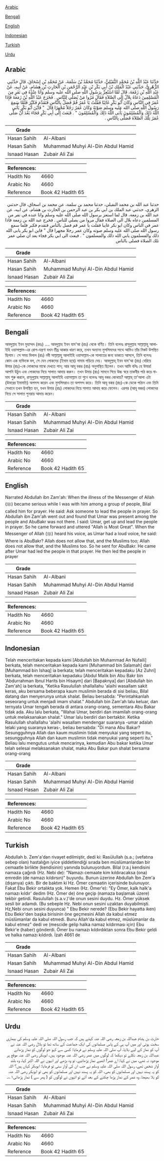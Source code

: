 [Arabic](#arabic)

[Bengali](#bengali)

[English](#english)

[Indonesian](#indonesian)

[Turkish](#turkish)

[Urdu](#urdu)

## Arabic


<div dir="rtl" lang="ar" style={{fontSize:'larger',backgroundColor:'#f8f9fa',padding:20}}>
حَدَّثَنَا عَبْدُ اللَّهِ بْنُ مُحَمَّدٍ النُّفَيْلِيُّ، حَدَّثَنَا مُحَمَّدُ بْنُ سَلَمَةَ، عَنْ مُحَمَّدِ بْنِ إِسْحَاقَ، قَالَ حَدَّثَنِي الزُّهْرِيُّ، حَدَّثَنِي عَبْدُ الْمَلِكِ بْنُ أَبِي بَكْرِ بْنِ عَبْدِ الرَّحْمَنِ بْنِ الْحَارِثِ بْنِ هِشَامٍ، عَنْ أَبِيهِ، عَنْ عَبْدِ اللَّهِ بْنِ زَمْعَةَ، قَالَ لَمَّا اسْتُعِزَّ بِرَسُولِ اللَّهِ صلى الله عليه وسلم وَأَنَا عِنْدَهُ فِي نَفَرٍ مِنَ الْمُسْلِمِينَ دَعَاهُ بِلاَلٌ إِلَى الصَّلاَةِ فَقَالَ مُرُوا مَنْ يُصَلِّي لِلنَّاسِ ‏.‏ فَخَرَجَ عَبْدُ اللَّهِ بْنُ زَمَعَةَ فَإِذَا عُمَرُ فِي النَّاسِ وَكَانَ أَبُو بَكْرٍ غَائِبًا فَقُلْتُ يَا عُمَرُ قُمْ فَصَلِّ بِالنَّاسِ فَتَقَدَّمَ فَكَبَّرَ فَلَمَّا سَمِعَ رَسُولُ اللَّهِ صلى الله عليه وسلم صَوْتَهُ وَكَانَ عُمَرُ رَجُلاً مُجْهِرًا قَالَ ‏ "‏ فَأَيْنَ أَبُو بَكْرٍ يَأْبَى اللَّهُ ذَلِكَ وَالْمُسْلِمُونَ يَأْبَى اللَّهُ ذَلِكَ وَالْمُسْلِمُونَ ‏"‏ ‏.‏ فَبَعَثَ إِلَى أَبِي بَكْرٍ فَجَاءَ بَعْدَ أَنْ صَلَّى عُمَرُ تِلْكَ الصَّلاَةَ فَصَلَّى بِالنَّاسِ ‏.‏
</div>
<div style={{backgroundColor:'#f8f9fa',padding:20, marginBottom: 10}}><table> <thead> <tr> <th>Grade</th> <th></th> </tr> </thead> <tbody> <tr><td>Hasan Sahih</td><td>Al-Albani</td></tr><tr><td>Hasan Sahih</td><td>Muhammad Muhyi Al-Din Abdul Hamid</td></tr><tr><td>Isnaad Hasan</td><td>Zubair Ali Zai</td></tr></tbody></table><table> <thead> <tr> <th>References:</th> <th></th> </tr> </thead> <tbody><tr><td>Hadith No</td><td>4660</td></tr><tr><td>Arabic No</td><td>4660</td></tr><tr><td>Reference</td><td>Book 42 Hadith 65</td></tr></tbody></table></div>


<div dir="rtl" lang="ar" style={{fontSize:'larger',backgroundColor:'#f8f9fa',padding:20}}>
حدثنا عبد الله بن محمد النفيلي، حدثنا محمد بن سلمة، عن محمد بن اسحاق، قال حدثني الزهري، حدثني عبد الملك بن ابي بكر بن عبد الرحمن بن الحارث بن هشام، عن ابيه، عن عبد الله بن زمعة، قال لما استعز برسول الله صلى الله عليه وسلم وانا عنده في نفر من المسلمين دعاه بلال الى الصلاة فقال مروا من يصلي للناس . فخرج عبد الله بن زمعة فاذا عمر في الناس وكان ابو بكر غايبا فقلت يا عمر قم فصل بالناس فتقدم فكبر فلما سمع رسول الله صلى الله عليه وسلم صوته وكان عمر رجلا مجهرا قال " فاين ابو بكر يابى الله ذلك والمسلمون يابى الله ذلك والمسلمون " . فبعث الى ابي بكر فجاء بعد ان صلى عمر تلك الصلاة فصلى بالناس
</div>
<div style={{backgroundColor:'#f8f9fa',padding:20, marginBottom: 10}}><table> <thead> <tr> <th>Grade</th> <th></th> </tr> </thead> <tbody> <tr><td>Hasan Sahih</td><td>Al-Albani</td></tr><tr><td>Hasan Sahih</td><td>Muhammad Muhyi Al-Din Abdul Hamid</td></tr><tr><td>Isnaad Hasan</td><td>Zubair Ali Zai</td></tr></tbody></table><table> <thead> <tr> <th>References:</th> <th></th> </tr> </thead> <tbody><tr><td>Hadith No</td><td>4660</td></tr><tr><td>Arabic No</td><td>4660</td></tr><tr><td>Reference</td><td>Book 42 Hadith 65</td></tr></tbody></table></div>

## Bengali


<div dir="ltr" lang="bn" style={{fontSize:'larger',backgroundColor:'#f8f9fa',padding:20}}>
আবদুল্লাহ ইবন মুহাম্মদ (রহঃ) .... আবদুল্লাহ ইবন যাম'আ (রাঃ) থেকে বর্ণিত। তিনি বলেনঃ রাসূলুল্লাহ সাল্লাল্লাহু আলাইহি ওয়াসাল্লাম-এর রোগ-যন্ত্রণা যখন তীব্র আকার ধারণ করে, তখন অন্যান্য মুসলিমদের সাথে আমিও তাঁর নিকট উপস্থিত ছিলাম। সে সময় বিলাল (রাঃ) নবী সাল্লাল্লাহু আলাইহি ওয়াসাল্লাম-কে সালাতের জন্য ডাকতে আসলে, তিনি বলেনঃ কোন এক ব্যক্তিকে বল, সে যেন লোকদের (ইমাম হয়ে) নামায পড়িয়ে দেয়। আবদুল্লাহ্‌ ইবন যাম'আ (রাঃ) বেরিয়ে উমার (রাঃ)-কে লোকদের মাঝে দেখতে পান; আর আবূ বকর (রাঃ) অনুপস্থিত ছিলেন। তখন আমি বলিঃ হে উমার! আপনি উঠুন এবং লোকদের নিয়ে সালাত আদায় করুন। তখন উমার (রাঃ) সামনে গিয়ে উচ্চ স্বরে তাকবীর পাঠ করে নামায শুরু করলে, রাসূলুল্লাহ সাল্লাল্লাহু আলাইহি ওয়াসাল্লাম তা শুনে বলেনঃ আবূ বকর কোথায়? আল্লাহ্‌ তা'আলা এটা (উমরের ইমামতি) অপসন্দ করেন এবং মুসলিমরাও তা অপসন্দ করে। তিনি আবূ বকর (রাঃ)-কে ডেকে পাঠান এবং তিনি সেখানে তখন উপস্থিত হন, যখন উমার (রাঃ) লোকদের নিয়ে সালাত আদায় করে ফেলেন। এরপর (আবূ বকর) লোকদের নিয়ে সে সালাত পুনরায় আদায় করেন।
</div>
<div style={{backgroundColor:'#f8f9fa',padding:20, marginBottom: 10}}><table> <thead> <tr> <th>Grade</th> <th></th> </tr> </thead> <tbody> <tr><td>Hasan Sahih</td><td>Al-Albani</td></tr><tr><td>Hasan Sahih</td><td>Muhammad Muhyi Al-Din Abdul Hamid</td></tr><tr><td>Isnaad Hasan</td><td>Zubair Ali Zai</td></tr></tbody></table><table> <thead> <tr> <th>References:</th> <th></th> </tr> </thead> <tbody><tr><td>Hadith No</td><td>4660</td></tr><tr><td>Arabic No</td><td>4660</td></tr><tr><td>Reference</td><td>Book 42 Hadith 65</td></tr></tbody></table></div>

## English


<div dir="ltr" lang="en" style={{fontSize:'larger',backgroundColor:'#f8f9fa',padding:20}}>
Narrated Abdullah ibn Zam'ah: When the illness of the Messenger of Allah (ﷺ) became serious while I was with him among a group of people, Bilal called him for prayer. He said: Ask someone to lead the people in prayer. So Abdullah ibn Zam'ah went out and found that Umar was present among the people and AbuBakr was not there. I said: Umar, get up and lead the people in prayer. So he came forward and uttered "Allah is Most Great". When the Messenger of Allah (ﷺ) heard his voice, as Umar had a loud voice, he said: Where is AbuBakr? Allah does not allow that, and the Muslims too; Allah does not allow that, and the Muslims too. So he sent for AbuBakr. He came after Umar had led the people in that prayer. He then led the people in prayer
</div>
<div style={{backgroundColor:'#f8f9fa',padding:20, marginBottom: 10}}><table> <thead> <tr> <th>Grade</th> <th></th> </tr> </thead> <tbody> <tr><td>Hasan Sahih</td><td>Al-Albani</td></tr><tr><td>Hasan Sahih</td><td>Muhammad Muhyi Al-Din Abdul Hamid</td></tr><tr><td>Isnaad Hasan</td><td>Zubair Ali Zai</td></tr></tbody></table><table> <thead> <tr> <th>References:</th> <th></th> </tr> </thead> <tbody><tr><td>Hadith No</td><td>4660</td></tr><tr><td>Arabic No</td><td>4660</td></tr><tr><td>Reference</td><td>Book 42 Hadith 65</td></tr></tbody></table></div>

## Indonesian


<div dir="ltr" lang="id" style={{fontSize:'larger',backgroundColor:'#f8f9fa',padding:20}}>
Telah menceritakan kepada kami [Abdullah bin Muhammad An Nufaili] berkata, telah menceritakan kepada kami [Muhammad bin Salamah] dari [Muhammad bin Ishaq] ia berkata; telah menceritakan kepadaku [Az Zuhri] berkata, telah menceritakan kepadaku [Abdul Malik bin Abu Bakr bin 'Abdurrahman Ibnul Harits bin Hisaym] dari [Bapaknya] dari [Abdullah bin Zam'ah] ia berkata, "Ketika Rasulullah shallallahu 'alaihi wasallam sakit keras, aku bersama beberapa kaum muslimin berada di sisi beliau, Bilal datang dan menyerunya untuk shalat. Beliau bersabda: "Perintahkanlah seseorang untuk menjadi imam shalat." Abdullah bin Zam'ah lalu keluar, dan ternyata Umar tengah berada di antara orang-orang, sementara Abu Bakar tidak ada. Aku lalu berkata, "Wahai Umar, berdiri dan imamilah orang-orang untuk melaksanakan shalat." Umar lalu berdiri dan bertakbir. Ketika Rasulullah shallallahu 'alaihi wasallam mendengar suaranya -umar adalah lelaki yang suaranya keras-, beliau bersabda: "Di mana Abu Bakar? Sesungguhnya Allah dan kaum muslimin tidak menyukai yang seperti itu, sesungguhnya Allah dan kaum muslimin tidak menyukai yang seperti itu." Beliau lalu mengutus untuk mencarinya, kemudian Abu bakar ketika Umar telah selesai melaksanakan shalat, maka Abu Bakar pun shalat bersama orang-orang
</div>
<div style={{backgroundColor:'#f8f9fa',padding:20, marginBottom: 10}}><table> <thead> <tr> <th>Grade</th> <th></th> </tr> </thead> <tbody> <tr><td>Hasan Sahih</td><td>Al-Albani</td></tr><tr><td>Hasan Sahih</td><td>Muhammad Muhyi Al-Din Abdul Hamid</td></tr><tr><td>Isnaad Hasan</td><td>Zubair Ali Zai</td></tr></tbody></table><table> <thead> <tr> <th>References:</th> <th></th> </tr> </thead> <tbody><tr><td>Hadith No</td><td>4660</td></tr><tr><td>Arabic No</td><td>4660</td></tr><tr><td>Reference</td><td>Book 42 Hadith 65</td></tr></tbody></table></div>

## Turkish


<div dir="ltr" lang="tr" style={{fontSize:'larger',backgroundColor:'#f8f9fa',padding:20}}>
Abdullah b. Zem'a'dan rivayet edilmiştir, dedi ki: Rasülullah (s.a.; (vefatına sebep olan) hastalığın iyice şiddetlendiği sırada ben müslümanlardan bir cemaatle birlikte (kendisinin) yanında bulunuyordum. Bilal (r.a.j kendisini namaza çağırdı (Hz. Nebi de): "Namazı cemaate kim kıldıracaksa (ona) emredin (de namazı kıldırsın)" buyurdu. Bunun üzerine Abdullah İbn Zem'a (dışarıya) çıktı. Bir de baktım ki Hz. Ömer cemaatin içerisinde bulunuyor. Fakat Ebu Bekir ortalıkta yok. Hemen (Hz. Ömer'e): "Ey Ömer, kalk halk'a namazı kıldır' dedim (Hz. Ömer de) öne geçip (namaza başlamak üzere) tekbir getirdi. Rasulullah (s.a.v.)'de onun sesini duydu. Hz. Ömer yüksek sesli bir adamdı. (Bu sebeple Hz. Nebi onun sesini uzaktan duyabilmişti. Hz,Nebi onun sesini duyunca) " Ebu Bekir nerede? (Ebu Bekir hayatta iken) Ebu Bekir'den başka birisinin öne geçmesini Allah da kabul etmez müslümanlar da kabul etmedi. Bunu Allah'da kabul etmez, müslümanlar da kabul etmez" dedi ve (mescide gelip halka namaz kıldırması için) Ebu Bekir'e (haber) gönderdi. Ömer bu namazı kıldırdıktan sonra Ebu Bekir geldi ve halka namazı kıldırdı. İzah 4661 de
</div>
<div style={{backgroundColor:'#f8f9fa',padding:20, marginBottom: 10}}><table> <thead> <tr> <th>Grade</th> <th></th> </tr> </thead> <tbody> <tr><td>Hasan Sahih</td><td>Al-Albani</td></tr><tr><td>Hasan Sahih</td><td>Muhammad Muhyi Al-Din Abdul Hamid</td></tr><tr><td>Isnaad Hasan</td><td>Zubair Ali Zai</td></tr></tbody></table><table> <thead> <tr> <th>References:</th> <th></th> </tr> </thead> <tbody><tr><td>Hadith No</td><td>4660</td></tr><tr><td>Arabic No</td><td>4660</td></tr><tr><td>Reference</td><td>Book 42 Hadith 65</td></tr></tbody></table></div>

## Urdu


<div dir="rtl" lang="ur" style={{fontSize:'larger',backgroundColor:'#f8f9fa',padding:20}}>
حارث بن ہشام عبداللہ بن زمعہ رضی اللہ عنہ کہتے ہیں کہ جب رسول اللہ صلی اللہ علیہ وسلم کی بیماری سخت ہوئی اور میں آپ ہی کے پاس مسلمانوں کی ایک جماعت کے ساتھ تھا تو بلال رضی اللہ عنہ نے آپ کو نماز کے لیے بلایا، آپ صلی اللہ علیہ وسلم نے فرمایا: کسی سے کہو جو لوگوں کو نماز پڑھائے عبداللہ بن زمعہ نکلے تو دیکھا کہ لوگوں میں عمر رضی اللہ عنہ موجود ہیں، ابوبکر رضی اللہ عنہ موقع پر موجود نہ تھے، میں نے کہا: اے عمر! اٹھیے نماز پڑھائیے، تو وہ بڑھے اور انہوں نے اللہ اکبر کہا، وہ بلند آواز شخص تھے، رسول اللہ صلی اللہ علیہ وسلم نے جب ان کی آواز سنی تو فرمایا: ابوبکر کہاں ہیں؟ اللہ کو یہ پسند نہیں اور مسلمانوں کو بھی، اللہ کو یہ پسند نہیں اور مسلمانوں کو بھی تو ابوبکر رضی اللہ عنہ کو بلا بھیجا، وہ عمر کے نماز پڑھا چکنے کے بعد آئے تو انہوں نے لوگوں کو ( پھر سے ) نماز پڑھائی۱؎۔
</div>
<div style={{backgroundColor:'#f8f9fa',padding:20, marginBottom: 10}}><table> <thead> <tr> <th>Grade</th> <th></th> </tr> </thead> <tbody> <tr><td>Hasan Sahih</td><td>Al-Albani</td></tr><tr><td>Hasan Sahih</td><td>Muhammad Muhyi Al-Din Abdul Hamid</td></tr><tr><td>Isnaad Hasan</td><td>Zubair Ali Zai</td></tr></tbody></table><table> <thead> <tr> <th>References:</th> <th></th> </tr> </thead> <tbody><tr><td>Hadith No</td><td>4660</td></tr><tr><td>Arabic No</td><td>4660</td></tr><tr><td>Reference</td><td>Book 42 Hadith 65</td></tr></tbody></table></div>